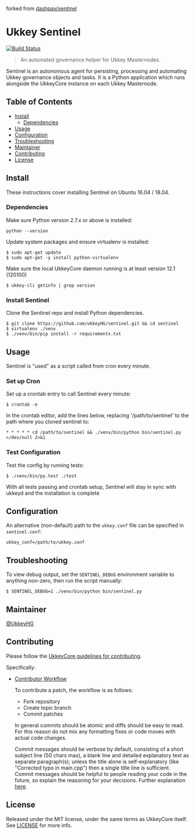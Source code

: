 forked from [dashpay/sentinel](https://github.com/dashpay/sentinel)


# Ukkey Sentinel

[![Build Status](https://travis-ci.org/UkkeyCoin/sentinel.svg?branch=master)](https://travis-ci.org/UkkeyCoin/sentinel)

> An automated governance helper for Ukkey Masternodes.

Sentinel is an autonomous agent for persisting, processing and automating Ukkey governance objects and tasks. It is a Python application which runs alongside the UkkeyCore instance on each Ukkey Masternode.

## Table of Contents
- [Install](#install)
  - [Dependencies](#dependencies)
- [Usage](#usage)
- [Configuration](#configuration)
- [Troubleshooting](#troubleshooting)
- [Maintainer](#maintainer)
- [Contributing](#contributing)
- [License](#license)

## Install

These instructions cover installing Sentinel on Ubuntu 16.04 / 18.04.

### Dependencies

Make sure Python version 2.7.x or above is installed:

    python --version

Update system packages and ensure virtualenv is installed:

    $ sudo apt-get update
    $ sudo apt-get -y install python-virtualenv

Make sure the local UkkeyCore daemon running is at least version 12.1 (120100)

    $ ukkey-cli getinfo | grep version

### Install Sentinel

Clone the Sentinel repo and install Python dependencies.

    $ git clone https://github.com/ukkeyHG/sentinel.git && cd sentinel
    $ virtualenv ./venv
    $ ./venv/bin/pip install -r requirements.txt

## Usage

Sentinel is "used" as a script called from cron every minute.

### Set up Cron

Set up a crontab entry to call Sentinel every minute:

    $ crontab -e

In the crontab editor, add the lines below, replacing '/path/to/sentinel' to the path where you cloned sentinel to:

    * * * * * cd /path/to/sentinel && ./venv/bin/python bin/sentinel.py >/dev/null 2>&1

### Test Configuration

Test the config by running tests:

    $ ./venv/bin/py.test ./test

With all tests passing and crontab setup, Sentinel will stay in sync with ukkeyd and the installation is complete

## Configuration

An alternative (non-default) path to the `ukkey.conf` file can be specified in `sentinel.conf`:

    ukkey_conf=/path/to/ukkey.conf

## Troubleshooting

To view debug output, set the `SENTINEL_DEBUG` environment variable to anything non-zero, then run the script manually:

    $ SENTINEL_DEBUG=1 ./venv/bin/python bin/sentinel.py

## Maintainer

[@UkkeyHG](https://github.com/UkkeyHG)

## Contributing

Please follow the [UkkeyCore guidelines for contributing](https://github.com/ukkeyHG/UkkeyCoin/blob/master/CONTRIBUTING.md).

Specifically:

* [Contributor Workflow](https://github.com/ukkeyHG/UkkeyCoin/blob/master/CONTRIBUTING.md#contributor-workflow)

    To contribute a patch, the workflow is as follows:

    * Fork repository
    * Create topic branch
    * Commit patches

    In general commits should be atomic and diffs should be easy to read. For this reason do not mix any formatting fixes or code moves with actual code changes.

    Commit messages should be verbose by default, consisting of a short subject line (50 chars max), a blank line and detailed explanatory text as separate paragraph(s); unless the title alone is self-explanatory (like "Corrected typo in main.cpp") then a single title line is sufficient. Commit messages should be helpful to people reading your code in the future, so explain the reasoning for your decisions. Further explanation [here](http://chris.beams.io/posts/git-commit/).

## License

Released under the MIT license, under the same terms as UkkeyCore itself. See [LICENSE](LICENSE) for more info.
